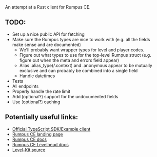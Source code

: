 An attempt at a Rust client for Rumpus CE.

## TODO:

- Set up a nice public API for fetching
- Make sure the Rumpus types are nice to work with (e.g. all the fields make sense and are documented)
	- We'll probably want wrapper types for level and player codes.
	- Figure out what types to use for the top-level Rumpus struct (e.g. figure out when the meta and errors field appear)
	- Alias .alias_type(/.context) and .anonymous appear to be mutually exclusive and can probably be combined into a single field
	- Handle datetimes
- Tests
- All endpoints
- Properly handle the rate limit
- Add (optional?) support for the undocumented fields
- Use (optional?) caching

## Potentially useful links:

- [Official TypeScript SDK/Example  client](https://github.com/bscotch/rumpus-ce)
- [Rumpus CE landing page](https://www.bscotch.net/rumpus-ce)
- [Rumpus CE docs](https://www.bscotch.net/api/docs/community-edition/)
- [Rumpus CE Levelhead docs](https://www.bscotch.net/api/docs/levelhead/)
- [Level-Kit source](https://github.com/Radio-inactive/Levelhead-Web-Tools)
